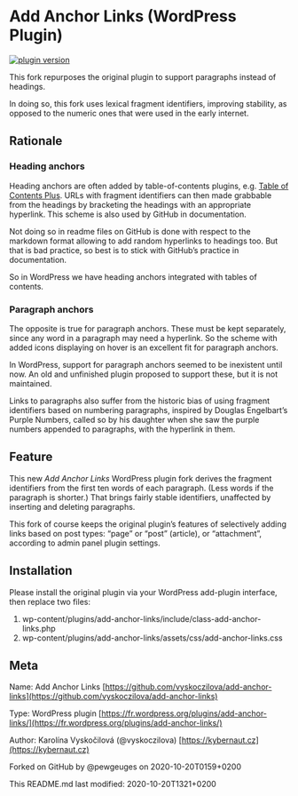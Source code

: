 # Add Anchor Links (WordPress Plugin)

[![plugin version](https://img.shields.io/wordpress/plugin/v/add-anchor-links.svg)](https://wordpress.org/plugins/add-anchor-links)

This fork repurposes the original plugin to support paragraphs instead of headings.

In doing so, this fork uses lexical fragment identifiers, improving stability, as opposed to the numeric ones that were used in the early internet.

## Rationale

### Heading anchors

Heading anchors are often added by table-of-contents plugins, e.g. [Table of Contents Plus](https://wordpress.org/plugins/table-of-contents-plus/). URLs with fragment identifiers can then made grabbable from the headings by bracketing the headings with an appropriate hyperlink. This scheme is also used by GitHub in documentation. 

Not doing so in readme files on GitHub is done with respect to the markdown format allowing to add random hyperlinks to headings too. But that is bad practice, so best is to stick with GitHub’s practice in documentation.

So in WordPress we have heading anchors integrated with tables of contents.

### Paragraph anchors

The opposite is true for paragraph anchors. These must be kept separately, since any word in a paragraph may need a hyperlink. So the scheme with added icons displaying on hover is an excellent fit for paragraph anchors.

In WordPress, support for paragraph anchors seemed to be inexistent until now. An old and unfinished plugin proposed to support these, but it is not maintained.

Links to paragraphs also suffer from the historic bias of using fragment identifiers based on numbering paragraphs, inspired by Douglas Engelbart’s Purple Numbers, called so by his daughter when she saw the purple numbers appended to paragraphs, with the hyperlink in them.

## Feature

This new *Add Anchor Links* WordPress plugin fork derives the fragment identifiers from the first ten words of each paragraph. (Less words if the paragraph is shorter.) That brings fairly stable identifiers, unaffected by inserting and deleting paragraphs.

This fork of course keeps the original plugin’s features of selectively adding links based on post types: “page” or “post” (article), or “attachment”, according to admin panel plugin settings.

## Installation

Please install the original plugin via your WordPress add-plugin interface, then replace two files:
1. wp-content/plugins/add-anchor-links/include/class-add-anchor-links.php
2. wp-content/plugins/add-anchor-links/assets/css/add-anchor-links.css


## Meta

Name: Add Anchor Links [https://github.com/vyskoczilova/add-anchor-links](https://github.com/vyskoczilova/add-anchor-links)

Type: WordPress plugin [https://fr.wordpress.org/plugins/add-anchor-links/](https://fr.wordpress.org/plugins/add-anchor-links/)

Author: Karolína Vyskočilová (@vyskoczilova) [https://kybernaut.cz](https://kybernaut.cz)

Forked on GitHub by @pewgeuges on 2020-10-20T0159+0200

This README.md last modified: 2020-10-20T1321+0200
